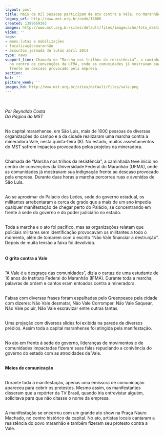 ```yaml
---
layout: post
title: Mais de mil pessoas participam de ato contra a Vale, no Maranhão
legacy_url: http://www.mst.org.br/node/16080
created: 1399659393
images: http://www.mst.org.br/sites/default/files/imagecache/foto_destaque/vale.png
video: ''
tags:
- menu:lutas e mobilizações
- localização:maranhão
- assuntos:jornada de lutas abril 2014
type: news
support_line: Chamada de “Marcha nos trilhos da resistência”, a caminhada teve início
  no centro de convenções da UFMA, onde as comunidades já mostravam sua indignação
  frente ao descaso provocado pela empresa.
section: 
hat: ''
picture_week: ''
images_hd: http://www.mst.org.br/sites/default/files/vale.png
---
```

<p><img style="margin: 10px;" src="http://www.mst.org.br/sites/default/files/vale.png" alt=""></p><p><em>Por Reynaldo Costa<br></em><em>Da Página do MST<br><br></em></p><p>Na capital maranhense, em São Luis, mais de 1000 pessoas de diversas organizações do campo e a da cidade realizaram uma marcha contra a mineradora Vale, nesta quinta-feira (8). No estado, muitos assentamentos do MST sofrem impactos provocados pelos projetos da mineradora.</p><p><br>Chamada de “Marcha nos trilhos da resistência”, a caminhada teve início no centro de convenções da Universidade Federal do Maranhão (UFMA), onde as comunidades já mostravam sua indignação frente ao descaso provocado pela empresa. Durante duas horas a marcha percorreu ruas e avenidas de São Luis.</p><p><br>Ao se aproximar do Palácio dos Leões, sede do governo estadual, os militantes arrebentaram a cerca de grade que a mais de um ano impedia qualquer manifestação de chegar perto do Palácio, se concentrando em frente à sede do governo e do poder judiciário no estado.&nbsp;</p><p><br>Toda a marcha e o ato foi pacífico, mas as organizações relatam que policiais militares sem identificação provocavam os militantes a todo o momento, além de tomarem com o escrito “Não Vale financiar a destruição”. Depois de muita tensão a faixa foi devolvida.</p><p><img style="margin: 10px;" src="http://www.mst.org.br/sites/default/files/Vale2_0.png" alt=""><br><strong>O grito contra a Vale</strong></p><p><br>“A Vale é a desgraça das comunidades”, dizia o cartaz de uma estudante de 16 anos do Instituto Federal do Maranhão (IFMA). Durante toda a marcha, palavras de ordem e cantos eram entoados contra a mineradora.&nbsp;</p><p><br>Faixas com diversas frases foram espalhadas pelo Greenpeace pela cidade com dizeres: Não Vale desmatar, Não Vale Corromper, Não Vale Saquear, Não Vale poluir, Não Vale escravizar entre outras tantas.</p><p><br>Uma projeção com diversos slides foi exibida na parede de diversos prédios. Assim toda a capital maranhense foi atingida pela manifestação.</p><p><br>No ato em frente à sede do governo, lideranças de movimentos e de comunidades impactadas fizeram suas falas repudiando a conivência do governo do estado com as atrocidades da Vale.</p><p><br><strong>Meios de comunicação</strong></p><p><br>Durante toda a manifestação, apenas uma emissora de comunicação apareceu para cobrir os protestos. Mesmo assim, os manifestantes disseram que a repórter da TV Brasil, quando iria entrevistar alguém, solicitava para que não citasse o nome da empresa.&nbsp;</p><p><br>A manifestação se encerrou com um grande ato show na Praça Nauro Machado, no centro histórico da capital. No ato, artistas locais cantaram a resistência do povo maranhão e também fizeram seu protesto contra a Vale.&nbsp;</p><div>&nbsp;</div>
